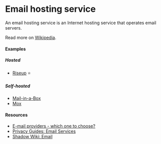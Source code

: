 # Email hosting service

An email hosting service is an Internet hosting service that operates email servers.

Read more on [Wikipedia](https://en.wikipedia.org/wiki/Email_hosting_service).

#### Examples

##### Hosted
- [Riseup](https://riseup.net) ⭐

##### Self-hosted
- [Mail-in-a-Box](https://mailinabox.email)
- [Mox](https://github.com/mjl-/mox)

#### Resources
- [E-mail providers - which one to choose?](https://digdeeper.neocities.org/articles/email)
- [Privacy Guides: Email Services](https://www.privacyguides.org/email)
- [Shadow Wiki: Email](http://zsxjtsgzborzdllyp64c6pwnjz5eic76bsksbxzqefzogwcydnkjy3yd.onion/email.xhtml)

